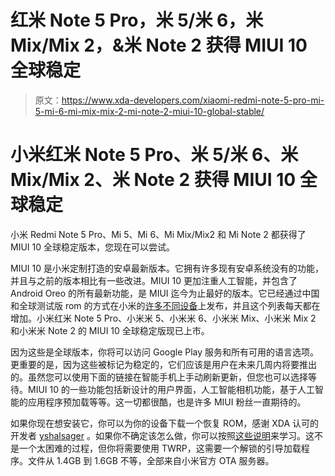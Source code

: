 # 红米 Note 5 Pro，米 5/米 6，米 Mix/Mix 2，&米 Note 2 获得 MIUI 10 全球稳定

> 原文：<https://www.xda-developers.com/xiaomi-redmi-note-5-pro-mi-5-mi-6-mi-mix-mix-2-mi-note-2-miui-10-global-stable/>

# 小米红米 Note 5 Pro、米 5/米 6、米 Mix/Mix 2、米 Note 2 获得 MIUI 10 全球稳定

小米 Redmi Note 5 Pro、Mi 5、Mi 6、Mi Mix/Mix2 和 Mi Note 2 都获得了 MIUI 10 全球稳定版本，您现在可以尝试。

MIUI 10 是小米定制打造的安卓最新版本。它拥有许多现有安卓系统没有的功能，并且与之前的版本相比有一些改进。MIUI 10 更加注重人工智能，并包含了 Android Oreo 的所有最新功能，是 MIUI 迄今为止最好的版本。它已经通过中国和全球测试版 rom 的方式在小米的[许多不同设备](https://www.xda-developers.com/xiaomi-redmi-6-6a-miui-10-china-stable/)上发布，并且这个列表每天都在增加。小米红米 Note 5 Pro、小米米 5、小米米 6、小米米 Mix、小米米 Mix 2 和小米米 Note 2 的 MIUI 10 全球稳定版现已上市。

因为这些是全球版本，你将可以访问 Google Play 服务和所有可用的语言选项。更重要的是，因为这些被标记为稳定的，它们应该是用户在未来几周内将要推出的。虽然您可以使用下面的链接在智能手机上手动刷新更新，但您也可以选择等待。MIUI 10 的一些功能包括新设计的用户界面，人工智能相机功能，基于人工智能的应用程序预加载等等。这一切都很酷，也是许多 MIUI 粉丝一直期待的。

如果你现在想安装它，你可以为你的设备下载一个恢复 ROM，感谢 XDA 认可的开发者 [yshalsager](https://forum.xda-developers.com/member.php?u=6084385) 。如果你不确定该怎么做，你可以按照[这些说明](https://www.xda-developers.com/miui-10-china-alpha-available-xiaomi-devices/)来学习。这不是一个太困难的过程，但你将需要使用 TWRP，这需要一个解锁的引导加载程序。文件从 1.4GB 到 1.6GB 不等，全部来自小米官方 OTA 服务器。